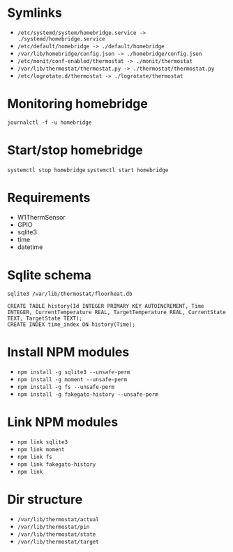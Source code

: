 # Symlinks

* `/etc/systemd/system/homebridge.service -> ./systemd/homebridge.service`
* `/etc/default/homebridge -> ./default/homebridge`
* `/var/lib/homebridge/config.json -> ./homebridge/config.json`
* `/etc/monit/conf-enabled/thermostat -> ./monit/thermostat`
* `/var/lib/thermostat/thermostat.py -> ./thermostat/thermostat.py`
* `/etc/logrotate.d/thermostat -> ./logrotate/thermostat`

# Monitoring homebridge

`journalctl -f -u homebridge`

# Start/stop homebridge

`systemctl stop homebridge`
`systemctl start homebridge`

# Requirements

* W1ThermSensor
* GPIO
* sqlite3
* time
* datetime

# Sqlite schema

`sqlite3 /var/lib/thermostat/floorheat.db`

```
CREATE TABLE history(Id INTEGER PRIMARY KEY AUTOINCREMENT, Time INTEGER, CurrentTemperature REAL, TargetTemperature REAL, CurrentState TEXT, TargetState TEXT);
CREATE INDEX time_index ON history(Time);
```

# Install NPM modules

* `npm install -g sqlite3 --unsafe-perm`
* `npm install -g moment --unsafe-perm`
* `npm install -g fs --unsafe-perm`
* `npm install -g fakegato-history --unsafe-perm`

# Link NPM modules

* `npm link sqlite3`
* `npm link moment`
* `npm link fs`
* `npm link fakegato-history`
* `npm link`

# Dir structure

* `/var/lib/thermostat/actual`
* `/var/lib/thermostat/pin`
* `/var/lib/thermostat/state`
* `/var/lib/thermostat/target`
